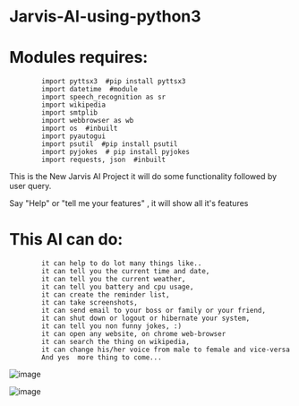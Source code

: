 # Jarvis-AI-using-python3

# Modules requires:
            import pyttsx3  #pip install pyttsx3
            import datetime  #module
            import speech_recognition as sr
            import wikipedia
            import smtplib
            import webbrowser as wb
            import os  #inbuilt
            import pyautogui
            import psutil  #pip install psutil
            import pyjokes  # pip install pyjokes
            import requests, json  #inbuilt


This is the New Jarvis AI Project it will do some functionality followed by user query.

Say "Help" or "tell me your features" , it will show all it's features

# This AI can do:
            it can help to do lot many things like..
            it can tell you the current time and date,
            it can tell you the current weather,
            it can tell you battery and cpu usage,
            it can create the reminder list,
            it can take screenshots,
            it can send email to your boss or family or your friend,
            it can shut down or logout or hibernate your system,
            it can tell you non funny jokes, :)
            it can open any website, on chrome web-browser
            it can search the thing on wikipedia,
            it can change his/her voice from male to female and vice-versa
            And yes  more thing to come...
            
![image](https://user-images.githubusercontent.com/11313549/83199718-64016700-a15f-11ea-8d7e-9b04280841f9.png)

![image](https://user-images.githubusercontent.com/11313549/83199495-ed646980-a15e-11ea-8834-d193af78e21d.png)



